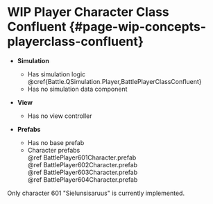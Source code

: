 # WIP Player Character Class Confluent {#page-wip-concepts-playerclass-confluent}

- **Simulation**
    - Has simulation logic  
      @cref{Battle.QSimulation.Player,BattlePlayerClassConfluent}
    - Has no simulation data component

- **View**
    - Has no view controller

- **Prefabs**
    - Has no base prefab
    - Character prefabs  
      @ref BattlePlayer601Character.prefab  
      @ref BattlePlayer602Character.prefab  
      @ref BattlePlayer603Character.prefab  
      @ref BattlePlayer604Character.prefab

Only character 601 "Sielunsisaruus" is currently implemented.